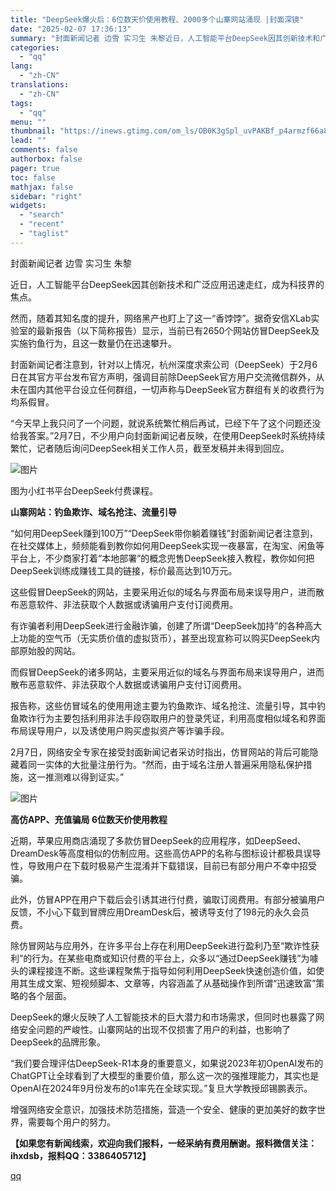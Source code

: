 ```yaml
---
title: "DeepSeek爆火后：6位数天价使用教程、2000多个山寨网站涌现 |封面深镜"
date: "2025-02-07 17:36:13"
summary: "封面新闻记者 边雪 实习生 朱黎近日，人工智能平台DeepSeek因其创新技术和广泛应用迅速走红，成..."
categories:
  - "qq"
lang:
  - "zh-CN"
translations:
  - "zh-CN"
tags:
  - "qq"
menu: ""
thumbnail: "https://inews.gtimg.com/om_ls/OB0K3gSpl_uvPAKBf_p4armzf66a8LEKwMV8NS_z9A9dMAA_640360/0"
lead: ""
comments: false
authorbox: false
pager: true
toc: false
mathjax: false
sidebar: "right"
widgets:
  - "search"
  - "recent"
  - "taglist"
---
```


封面新闻记者 边雪 实习生 朱黎

近日，人工智能平台DeepSeek因其创新技术和广泛应用迅速走红，成为科技界的焦点。

然而，随着其知名度的提升，网络黑产也盯上了这一“香饽饽”。据奇安信XLab实验室的最新报告（以下简称报告）显示，当前已有2650个网站仿冒DeepSeek及实施钓鱼行为，且这一数量仍在迅速攀升。

封面新闻记者注意到，针对以上情况，杭州深度求索公司（DeepSeek）于2月6日在其官方平台发布官方声明，强调目前除DeepSeek官方用户交流微信群外，从未在国内其他平台设立任何群组，一切声称与DeepSeek官方群组有关的收费行为均系假冒。

“今天早上我只问了一个问题，就说系统繁忙稍后再试，已经下午了这个问题还没给我答案。”2月7日，不少用户向封面新闻记者反映，在使用DeepSeek时系统持续繁忙，记者随后询问DeepSeek相关工作人员，截至发稿并未得到回应。

![图片](https://inews.gtimg.com/news_bt/OXr5US_PHJEgsvRC9ypvo5DQJO3_gh-JzDGWZX9Hqk85YAA/641)

图为小红书平台DeepSeek付费课程。

**山寨网站：钓鱼欺诈、域名抢注、流量引导**

“如何用DeepSeek赚到100万”“DeepSeek带你躺着赚钱”封面新闻记者注意到，在社交媒体上，频频能看到教你如何用DeepSeek实现一夜暴富，在淘宝、闲鱼等平台上，不少商家打着“本地部署”的概念兜售DeepSeek接入教程，教你如何把DeepSeek训练成赚钱工具的链接，标价最高达到10万元。

这些假冒DeepSeek的网站，主要采用近似的域名与界面布局来误导用户，进而散布恶意软件、非法获取个人数据或诱骗用户支付订阅费用。

有诈骗者利用DeepSeek进行金融诈骗，创建了所谓“DeepSeek加持”的各种高大上功能的空气币（无实质价值的虚拟货币），甚至出现宣称可以购买DeepSeek内部原始股的网站。

而假冒DeepSeek的诸多网站，主要采用近似的域名与界面布局来误导用户，进而散布恶意软件、非法获取个人数据或诱骗用户支付订阅费用。

报告称，这些仿冒域名的使用用途主要为钓鱼欺诈、域名抢注、流量引导，其中钓鱼欺诈行为主要包括利用非法手段窃取用户的登录凭证，利用高度相似域名和界面布局误导用户，以及诱使用户购买虚拟资产等诈骗手段。

2月7日，网络安全专家在接受封面新闻记者采访时指出，仿冒网站的背后可能隐藏着同一实体的大批量注册行为。“然而，由于域名注册人普遍采用隐私保护措施，这一推测难以得到证实。”

![图片](https://inews.gtimg.com/news_bt/OY4XHqLPwT1By7SHTG8M-QgH6-KXPtdcV6bPtymzPR3oMAA/641)

**高仿APP、充值骗局 6位数天价使用教程**

近期，苹果应用商店涌现了多款仿冒DeepSeek的应用程序，如DeepSeed、DreamDesk等高度相似的仿制应用。这些高仿APP的名称与图标设计都极具误导性，导致用户在下载时极易产生混淆并下载错误，目前已有部分用户不幸中招受骗。

此外，仿冒APP在用户下载后会引诱其进行付费，骗取订阅费用。有部分被骗用户反馈，不小心下载到冒牌应用DreamDesk后，被诱导支付了198元的永久会员费。

除仿冒网站与应用外，在许多平台上存在利用DeepSeek进行盈利乃至“欺诈性获利”的行为。在某些电商或知识付费的平台上，众多以“通过DeepSeek赚钱”为噱头的课程接连不断。这些课程聚焦于指导如何利用DeepSeek快速创造价值，如使用其生成文案、短视频脚本、文章等，内容涵盖了从基础操作到所谓“迅速致富”策略的各个层面。

DeepSeek的爆火反映了人工智能技术的巨大潜力和市场需求，但同时也暴露了网络安全问题的严峻性。山寨网站的出现不仅损害了用户的利益，也影响了DeepSeek的品牌形象。

“我们要合理评估DeepSeek-R1本身的重要意义，如果说2023年初OpenAI发布的ChatGPT让全球看到了大模型的重要价值，那么这一次的强推理能力，其实也是OpenAI在2024年9月份发布的o1率先在全球实现。”复旦大学教授邱锡鹏表示。

增强网络安全意识，加强技术防范措施，营造一个安全、健康的更加美好的数字世界，需要每个用户的努力。

**【如果您有新闻线索，欢迎向我们报料，一经采纳有费用酬谢。报料微信关注：ihxdsb，报料QQ：3386405712】**

[qq](https://new.qq.com/rain/a/20250207A06XCF00)

